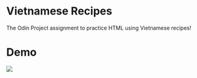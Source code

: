 # Vietnamese Recipes

The Odin Project assignment to practice HTML using Vietnamese recipes!

# Demo
![](recipes.gif)